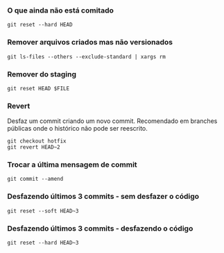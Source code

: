 ### O que ainda não está comitado

```
git reset --hard HEAD

```

### Remover arquivos criados mas não versionados

```
git ls-files --others --exclude-standard | xargs rm

```

### Remover do staging

```
git reset HEAD $FILE

```

### Revert

Desfaz um commit criando um novo commit. Recomendado em branches
públicas onde o histórico não pode ser reescrito.

```
git checkout hotfix
git revert HEAD~2

```

### Trocar a última mensagem de commit

```
git commit --amend

```

### Desfazendo últimos 3 commits - sem desfazer o código

```
git reset --soft HEAD~3

```

### Desfazendo últimos 3 commits - desfazendo o código

```
git reset --hard HEAD~3

```

